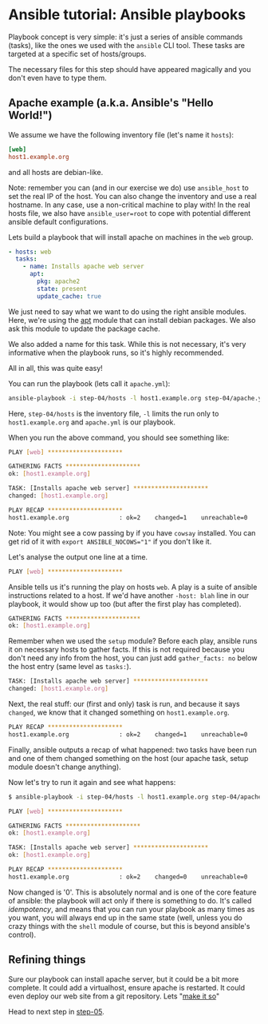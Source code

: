 # Ansible tutorial: Ansible playbooks

Playbook concept is very simple: it's just a series of ansible commands
(tasks), like the ones we used with the `ansible` CLI tool. These tasks are
targeted at a specific set of hosts/groups.

The necessary files for this step should have appeared magically and you don't
even have to type them.

## Apache example (a.k.a. Ansible's "Hello World!")

We assume we have the following inventory file (let's name it `hosts`):

```ini
[web]
host1.example.org
```

and all hosts are debian-like.

Note: remember you can (and in our exercise we do) use `ansible_host` to set
the real IP of the host. You can also change the inventory and use a real
hostname. In any case, use a non-critical machine to play with! In the real
hosts file, we also have `ansible_user=root` to cope with potential different
ansible default configurations.

Lets build a playbook that will install apache on machines in the `web` group.

```yaml
- hosts: web
  tasks:
    - name: Installs apache web server
      apt:
        pkg: apache2
        state: present
        update_cache: true
```

We just need to say what we want to do using the right ansible modules. Here,
we're using the [apt](http://docs.ansible.com/apt_module.html) module that can
install debian packages. We also ask this module to update the package cache.

We also added a name for this task. While this is not necessary, it's very
informative when the playbook runs, so it's highly recommended.

All in all, this was quite easy!

You can run the playbook (lets call it `apache.yml`):

```bash
ansible-playbook -i step-04/hosts -l host1.example.org step-04/apache.yml
```

Here, `step-04/hosts` is the inventory file, `-l` limits the run only to
`host1.example.org` and `apache.yml` is our playbook.

When you run the above command, you should see something like:

```bash
PLAY [web] *********************

GATHERING FACTS *********************
ok: [host1.example.org]

TASK: [Installs apache web server] *********************
changed: [host1.example.org]

PLAY RECAP *********************
host1.example.org              : ok=2    changed=1    unreachable=0    failed=0
```

Note: You might see a cow passing by if you have `cowsay` installed. You can
get rid of it with `export ANSIBLE_NOCOWS="1"` if you don't like it.

Let's analyse the output one line at a time.

```bash
PLAY [web] *********************
```

Ansible tells us it's running the play on hosts `web`. A play is a suite of
ansible instructions related to a host. If we'd have another `-host: blah` line
in our playbook, it would show up too (but after the first play has completed).

```bash
GATHERING FACTS *********************
ok: [host1.example.org]
```

Remember when we used the `setup` module? Before each play, ansible runs it on
necessary hosts to gather facts. If this is not required because you don't need
any info from the host, you can just add `gather_facts: no` below the host
entry (same level as `tasks:`).

```bash
TASK: [Installs apache web server] *********************
changed: [host1.example.org]
```

Next, the real stuff: our (first and only) task is run, and because it says
`changed`, we know that it changed something on `host1.example.org`.

```bash
PLAY RECAP ********************* 
host1.example.org              : ok=2    changed=1    unreachable=0    failed=0
```

Finally, ansible outputs a recap of what happened: two tasks have been run and
one of them changed something on the host (our apache task, setup module
doesn't change anything).

Now let's try to run it again and see what happens:

```bash
$ ansible-playbook -i step-04/hosts -l host1.example.org step-04/apache.yml

PLAY [web] *********************

GATHERING FACTS *********************
ok: [host1.example.org]

TASK: [Installs apache web server] *********************
ok: [host1.example.org]

PLAY RECAP *********************
host1.example.org              : ok=2    changed=0    unreachable=0    failed=0
```

Now changed is '0'. This is absolutely normal and is one of the core feature of
ansible: the playbook will act only if there is something to do. It's called
_idempotency_, and means that you can run your playbook as many times as you
want, you will always end up in the same state (well, unless you do crazy
things with the `shell` module of course, but this is beyond ansible's
control).

## Refining things

Sure our playbook can install apache server, but it could be a bit more
complete. It could add a virtualhost, ensure apache is restarted. It could
even deploy our web site from a git repository. Lets "[make it so][]"

Head to next step in
[step-05](https://github.com/leucos/ansible-tuto/tree/master/step-05).

[make it so]: https://www.google.fr/search?q=Michael+DeHaan+%22make+it+so%22 "© Michael DeHaan"
